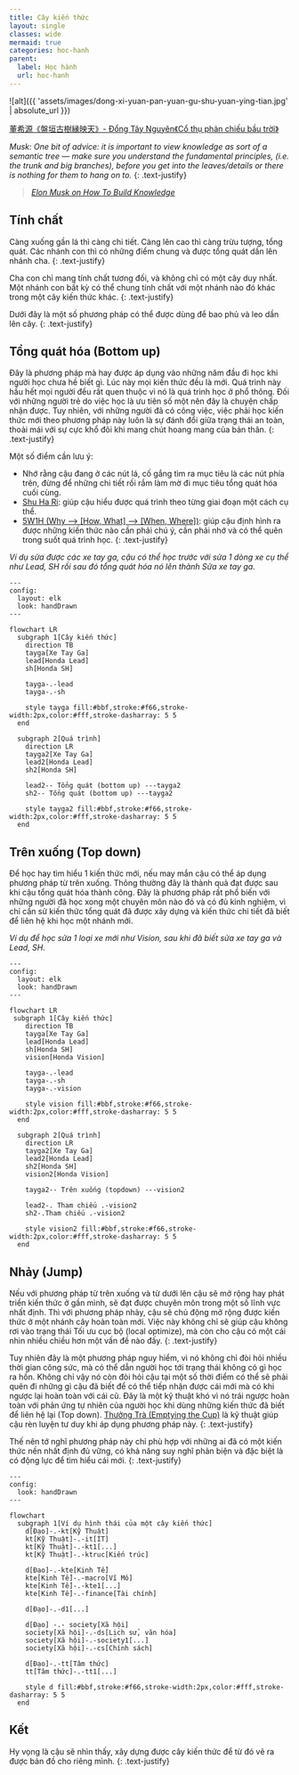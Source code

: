 ```yaml
---
title: Cây kiến thức
layout: single
classes: wide
mermaid: true
categories: hoc-hanh
parent:
  label: Học hành
  url: hoc-hanh
---
```


![alt]({{ 'assets/images/dong-xi-yuan-pan-yuan-gu-shu-yuan-ying-tian.jpg' | absolute_url }})
> <cite>
<a target="_blank" href="https://dongxiyuan.artron.net/works_detail_brt000790000262">
董希源《盤垣古樹縁映天》- Đổng Tây Nguyên《Cổ thụ phản chiếu bầu trời》
</a>
</cite>

*Musk: One bit of advice: it is important to view knowledge as sort of a semantic tree — make sure you understand the fundamental principles, (i.e. the trunk and big branches), before you get into the leaves/details or there is nothing for them to hang on to.*
{: .text-justify}

> <cite><a target="_blank" href="https://fs.blog/elon-musk-knowledge/">
Elon Musk on How To Build Knowledge
</a></cite>

## Tính chất
Càng xuống gần lá thì càng chi tiết. Càng lên cao thì càng trừu tượng, tổng quát.
Các nhánh con thì có những điểm chung và được tổng quát dần lên nhánh cha.
{: .text-justify}

Cha con chỉ mang tính chất tương đối, và không chỉ có một cây duy nhất.
Một nhánh con bất kỳ có thể chung tính chất với một nhánh nào đó khác trong một cây kiến thức khác.
{: .text-justify}

Dưới đây là một số phương pháp có thể được dùng để bao phủ và leo dần lên cây.
{: .text-justify}

## Tổng quát hóa (Bottom up)
Đây là phương pháp mà hay được áp dụng vào những năm đầu đi học khi người học chưa hề biết gì. Lúc này mọi kiến thức đều là mới.
Quá trình này hầu hết mọi người đều rất quen thuộc vì nó là quá trình học ở phổ thông. 
Đối với những người trẻ do việc học là ưu tiên số một nên đây là chuyện chấp nhận được. 
Tuy nhiên, với những người đã có công việc, việc phải học kiến thức mới theo phương pháp này luôn là sự đánh đổi giữa trạng thái an toàn, thoải mái với sự cực khổ đôi khi mang chút hoang mang của bản thân.
{: .text-justify}


Một số điểm cần lưu ý:
- Nhớ rằng cậu đang ở các nút lá, cố gắng tìm ra mục tiêu là các nút phía trên, đừng để những chi tiết rối rắm làm mờ đi mục tiêu tổng quát hóa cuối cùng.
- <a target="_blank" href="/shu-ha-ri">Shu Ha Ri</a>: giúp cậu hiểu được quá trình theo từng giai đoạn một cách cụ thể.
- <a target="_blank" href="/5w1h">5W1H (Why --> [How, What] --> [When, Where])</a>: giúp cậu định hình ra được những kiến thức nào cần phải chú ý, cần phải nhớ và có thể quên trong suốt quá trình học.
{: .text-justify}

*Ví dụ sửa được các xe tay ga, cậu có thể học trước với sửa 1 dòng xe cụ thể như Lead, SH rồi sau đó tổng quát hóa nó lên thành Sửa xe tay ga.*

```mermaid
---
config:
  layout: elk
  look: handDrawn
---

flowchart LR
  subgraph 1[Cây kiến thức]
    direction TB
    tayga[Xe Tay Ga]
    lead[Honda Lead]
    sh[Honda SH]

    tayga-.-lead
    tayga-.-sh

    style tayga fill:#bbf,stroke:#f66,stroke-width:2px,color:#fff,stroke-dasharray: 5 5
  end

  subgraph 2[Quá trình]
    direction LR
    tayga2[Xe Tay Ga]
    lead2[Honda Lead]
    sh2[Honda SH]

    lead2-- Tổng quát (bottom up) ---tayga2
    sh2-- Tổng quát (bottom up) ---tayga2

    style tayga2 fill:#bbf,stroke:#f66,stroke-width:2px,color:#fff,stroke-dasharray: 5 5
  end
```

## Trên xuống (Top down)
Để học hay tìm hiểu 1 kiến thức mới, nếu may mắn cậu có thể áp dụng phương pháp từ trên xuống. 
Thông thường đây là thành quả đạt được sau khi cậu tổng quát hóa thành công.
Đây là phương pháp rất phổ biến với những người đã học xong một chuyên môn nào đó và có đủ kinh nghiệm, 
vì chỉ cần sử kiến thức tổng quát đã được xây dựng và kiến thức chi tiết đã biết để liên hệ khi học một nhánh mới.

*Ví dụ để học sửa 1 loại xe mới như Vision, sau khi đã biết sửa xe tay ga và Lead, SH.*

```mermaid
---
config:
  layout: elk
  look: handDrawn
---

flowchart LR
 subgraph 1[Cây kiến thức]
    direction TB
    tayga[Xe Tay Ga]
    lead[Honda Lead]
    sh[Honda SH]
    vision[Honda Vision]

    tayga-.-lead
    tayga-.-sh
    tayga-.-vision

    style vision fill:#bbf,stroke:#f66,stroke-width:2px,color:#fff,stroke-dasharray: 5 5
  end

  subgraph 2[Quá trình]
    direction LR
    tayga2[Xe Tay Ga]
    lead2[Honda Lead]
    sh2[Honda SH]
    vision2[Honda Vision]

    tayga2-- Trên xuống (topdown) ---vision2

    lead2-. Tham chiếu .-vision2
    sh2-.Tham chiếu .-vision2

    style vision2 fill:#bbf,stroke:#f66,stroke-width:2px,color:#fff,stroke-dasharray: 5 5
  end
```

## Nhảy (Jump)
Nếu với phương pháp từ trên xuống và từ dưới lên cậu sẽ mở rộng hay phát triển kiến thức ở gần mình, sẽ đạt được chuyên môn trong một số lĩnh vực nhất định. 
Thì với phương pháp nhảy, cậu sẽ chủ động mở rộng được kiến thức ở một nhánh cây hoàn toàn mới. 
Việc này không chỉ sẽ giúp cậu không rơi vào trạng thái Tối ưu cục bộ (local optimize), mà còn cho cậu có một cái nhìn nhiều chiều hơn một vấn đề nào đấy.
{: .text-justify}

Tuy nhiên đây là một phương pháp nguy hiểm, vì nó không chỉ đòi hỏi nhiều thời gian công sức, mà có thể dẫn người học tới trạng thái không có gì học ra hồn.
Không chỉ vậy nó còn đòi hỏi cậu tại một số thời điểm có thể sẽ phải quên đi những gì cậu đã biết để có thể tiếp nhận được cái mới mà có khi ngược lại hoàn toàn với cái cũ. 
Đây là một kỹ thuật khó vì nó trái ngược hoàn toàn với phản ứng tự nhiên của người học khi dùng những kiến thức đã biết để liên hệ lại (Top down). 
<a target="_blank" href="/thuong-tra">Thưởng Trà (Emptying the Cup)</a> là kỹ thuật giúp cậu rèn luyện tư duy khi áp dụng phương pháp này.
{: .text-justify}

Thế nên tớ nghĩ phương pháp này chỉ phù hợp với những ai đã có một kiến thức nền nhất định đủ vững, có khả năng suy nghĩ phản biện và đặc biệt là có động lực để tìm hiểu cái mới.
{: .text-justify}

```mermaid
---
config:
  look: handDrawn
---

flowchart
  subgraph 1[Ví dụ hình thái của một cây kiến thức]
    d[Đạo]-.-kt[Kỹ Thuật]
    kt[Kỹ Thuật]-.-it[IT]
    kt[Kỹ Thuật]-.-kt1[...]
    kt[Kỹ Thuật]-.-ktruc[Kiến trúc]

    d[Đạo]-.-kte[Kinh Tế]
    kte[Kinh Tế]-.-macro[Vĩ Mô]
    kte[Kinh Tế]-.-kte1[...]
    kte[Kinh Tế]-.-finance[Tài chính]

    d[Đạo]-.-d1[...]

    d[Đạo] -.- society[Xã hội]
    society[Xã hội]-.-ds[Lịch sử, văn hóa]
    society[Xã hội]-.-society1[...]
    society[Xã hội]-.-cs[Chính sách]

    d[Đạo]-.-tt[Tâm thức]
    tt[Tâm thức]-.-tt1[...]

    style d fill:#bbf,stroke:#f66,stroke-width:2px,color:#fff,stroke-dasharray: 5 5
  end
```

## Kết
Hy vọng là cậu sẽ nhìn thấy, xây dựng được cây kiến thức để từ đó vẽ ra được bản đồ cho riêng mình.
{: .text-justify}